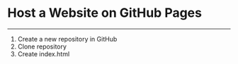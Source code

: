# Host a Website on GitHub Pages

---

1. Create a new repository in GitHub
2. Clone repository
3. Create index.html
